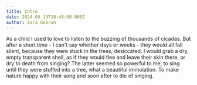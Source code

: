 ```yaml
---
title: Intro
date: 2024-04-13T18:48:00.000Z
author: Sara Gebran
---
```

As a child I used to love to listen to the buzzing of thousands of cicadas. But after a short time - I can't say whether days or weeks - they would all fall silent, because they were stuck in the trees, desiccated. I would grab a dry, empty transparent shell, as if they would flee and leave their skin there, or dry to death from singing? The latter seemed so powerful to me, to sing until they were stuffed into a tree, what a beautiful immolation. To make nature happy with their song and soon after to die of singing.
